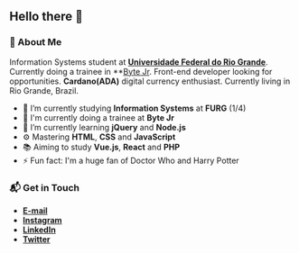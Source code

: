 ## Hello there 👋

### 🤔 About Me
Information Systems student at **[Universidade Federal do Rio Grande](https://www.furg.br/en/)**. Currently doing a trainee in **[Byte Jr](https://www.bytejr.com.br/). Front-end developer looking for opportunities. **Cardano(ADA)** digital currency enthusiast. Currently living in Rio Grande, Brazil.

* 🔭 I’m currently studying **Information Systems** at **FURG** (1/4)
* 🏢 I'm currently doing a trainee at **Byte Jr**
* 🌱 I’m currently learning **jQuery** and **Node.js**
* ⚙️ Mastering **HTML**, **CSS** and **JavaScript**
* 📚 Aiming to study **Vue.js**, **React** and **PHP**
* ⚡ Fun fact: I'm a huge fan of Doctor Who and Harry Potter

### 📬 Get in Touch
* **[E-mail](mailto:samuelgomes@furg.br)**
* **[Instagram](https://instagram.com/samuelgomes0)**
* **[LinkedIn](https://linkedin.com/in/samuelgomes0/)**
* **[Twitter](https://twitter.com/samuelgomes0)**
